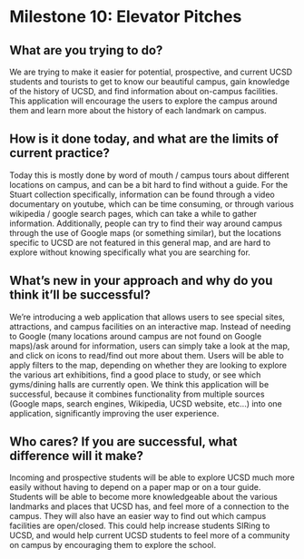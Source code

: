 <h1> Milestone 10: Elevator Pitches </h1>

<h2> What are you trying to do? </h2>
<p> We are trying to make it easier for potential, prospective, and current UCSD students and tourists to get to know our beautiful campus, gain knowledge of the history of UCSD, and find information about on-campus facilities. This application will  encourage the users to explore the campus around them and learn more about the history of each landmark on campus. </p>

<h2> How is it done today, and what are the limits of current practice?
</h2>
<p> Today this is mostly done by word of mouth / campus tours about different locations on campus, and can be a bit hard to find without a guide. For the Stuart collection specifically, information can be found through a video documentary on youtube, which can be time consuming, or through various wikipedia / google search pages, which can take a while to gather information. Additionally, people can try to find their way around campus through the use of Google maps (or something similar), but the locations specific to UCSD are not featured in this general map, and are hard to explore without knowing specifically what you are searching for.</p>

<h2> What’s new in your approach and why do you think it’ll be successful?
</h2>
<p> We’re introducing a web application that allows users to see special sites, attractions, and campus facilities on an interactive map. Instead of needing to Google (many locations around campus are not found on Google maps)/ask around for information, users can simply take a look at the map, and click on icons to read/find out more about them. Users will be able to apply filters to the map, depending on whether they are looking to explore the various art exhibitions, find a good place to study, or see which gyms/dining halls are currently open. We think this application will be successful, because it combines functionality from multiple sources (Google maps, search engines, Wikipedia, UCSD website, etc...) into one application, significantly improving the user experience.</p>

<h2> Who cares? If you are successful, what difference will it make?
</h2>
<p> 
Incoming and prospective students will be able to explore UCSD much more easily without having to depend on a paper map or on a tour guide. Students will be able to become more knowledgeable about the various landmarks and places that UCSD has, and feel more of a connection to the campus. They will also have an easier way to find out which campus facilities are open/closed. This could help increase students SIRing to UCSD, and would help current UCSD students to feel more of a community on campus by encouraging them to explore the school. </p>